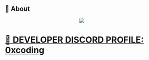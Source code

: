 <!--
- 👋 Hi, I’m @0xCooD
- 👀 I’m interested in ...
- 🌱 I’m currently learning ...
- 💞️ I’m looking to collaborate on ...
- 📫 How to reach me ...
- 😄 Pronouns: ...
- ⚡ Fun fact: ...
-->

## 👋 About

<p align = 'center'>
  <img
    src="https://github-readme-stats.vercel.app/api/top-langs/?username=0xCooD&layout=compact&theme=github_dark&hide_border=true"
  />
</p>

<!--

-->

<h1><a href="https://discord.com/users/1177452314672513044">💬 DEVELOPER DISCORD PROFILE: 0xcoding</a></h1>
